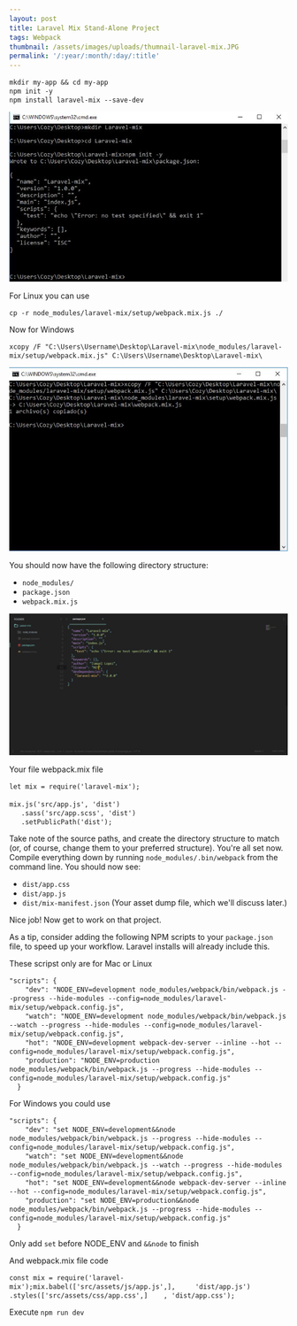 ```yaml
---
layout: post
title: Laravel Mix Stand-Alone Project
tags: Webpack
thumbnail: /assets/images/uploads/thumnail-laravel-mix.JPG
permalink: '/:year/:month/:day/:title'
---
```

```
mkdir my-app && cd my-app
npm init -y
npm install laravel-mix --save-dev
```

![Inizializando proyecto](/assets/images/uploads/mix-1.JPG)

For Linux you can use

```
cp -r node_modules/laravel-mix/setup/webpack.mix.js ./
```

Now for Windows

```
xcopy /F "C:\Users\Username\Desktop\Laravel-mix\node_modules/laravel-mix/setup/webpack.mix.js" C:\Users\Username\Desktop\Laravel-mix\
```

![Copiando webpack.mix.js](/assets/images/uploads/mix-2.JPG)

You should now have the following directory structure:

* `node_modules/`
* `package.json`
* `webpack.mix.js`

![Directory structure](/assets/images/uploads/mix-3.JPG)

Your file webpack.mix file

```
let mix = require('laravel-mix');

mix.js('src/app.js', 'dist')
   .sass('src/app.scss', 'dist')
   .setPublicPath('dist');
```

Take note of the source paths, and create the directory structure to match (or, of course, change them to your preferred structure). You're all set now. Compile everything down by running `node_modules/.bin/webpack` from the command line. You should now see:

* `dist/app.css`
* `dist/app.js`
* `dist/mix-manifest.json` (Your asset dump file, which we'll discuss later.)

Nice job! Now get to work on that project.

As a tip, consider adding the following NPM scripts to your `package.json` file, to speed up your workflow. Laravel installs will already include this.

These scripst only are for Mac or Linux

```
"scripts": {
    "dev": "NODE_ENV=development node_modules/webpack/bin/webpack.js --progress --hide-modules --config=node_modules/laravel-mix/setup/webpack.config.js",
    "watch": "NODE_ENV=development node_modules/webpack/bin/webpack.js --watch --progress --hide-modules --config=node_modules/laravel-mix/setup/webpack.config.js",
    "hot": "NODE_ENV=development webpack-dev-server --inline --hot --config=node_modules/laravel-mix/setup/webpack.config.js",
    "production": "NODE_ENV=production node_modules/webpack/bin/webpack.js --progress --hide-modules --config=node_modules/laravel-mix/setup/webpack.config.js"
  }
```

For Windows you could use 

```
"scripts": {
    "dev": "set NODE_ENV=development&&node node_modules/webpack/bin/webpack.js --progress --hide-modules --config=node_modules/laravel-mix/setup/webpack.config.js",
    "watch": "set NODE_ENV=development&&node node_modules/webpack/bin/webpack.js --watch --progress --hide-modules --config=node_modules/laravel-mix/setup/webpack.config.js",
    "hot": "set NODE_ENV=development&&node webpack-dev-server --inline --hot --config=node_modules/laravel-mix/setup/webpack.config.js",
    "production": "set NODE_ENV=production&&node node_modules/webpack/bin/webpack.js --progress --hide-modules --config=node_modules/laravel-mix/setup/webpack.config.js"
  }
```

Only add `set` before NODE_ENV and `&&node` to finish

And webpack.mix file code

```
const mix = require('laravel-mix');mix.babel(['src/assets/js/app.js',],     'dist/app.js')    .styles(['src/assets/css/app.css',]    , 'dist/app.css');
```

Execute `npm run dev`
